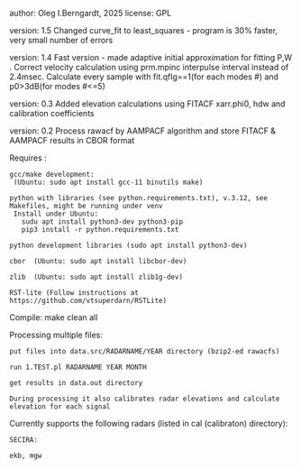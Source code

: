 author: Oleg I.Berngardt, 2025
license: GPL


version: 1.5
Changed curve_fit to least_squares - program is 30% faster, very small number of errors

version: 1.4
Fast version - made adaptive initial approximation for fitting P,W . Correct velocity calculation using prm.mpinc interpulse interval instead of 2.4msec. Calculate every sample with fit.qflg==1(for each modes #) and p0>3dB(for modes #<=5) 

version: 0.3
Added elevation calculations using FITACF xarr.phi0, hdw and calibration coefficients

version: 0.2
Process rawacf by AAMPACF algorithm and store FITACF & AAMPACF results in CBOR format


Requires :

    gcc/make development:
     (Ubuntu: sudo apt install gcc-11 binutils make)

    python with libraries (see python.requirements.txt), v.3.12, see Makefiles, might be running under venv
     Install under Ubuntu:
       sudu apt install python3-dev python3-pip
       pip3 install -r python.requirements.txt

    python development libraries (sudo apt install python3-dev)

    cbor  (Ubuntu: sudo apt install libcbor-dev)

    zlib  (Ubuntu: sudo apt install zlib1g-dev)

    RST-lite (Follow instructions at https://github.com/vtsuperdarn/RSTLite)

Compile:
    make clean all


Processing multiple files:

    put files into data.src/RADARNAME/YEAR directory (bzip2-ed rawacfs)

    run 1.TEST.pl RADARNAME YEAR MONTH
    
    get results in data.out directory

    During processing it also calibrates radar elevations and calculate elevation for each signal


Currently supports the following radars (listed in cal (calibraton) directory):

    SECIRA:

 	ekb, mgw
